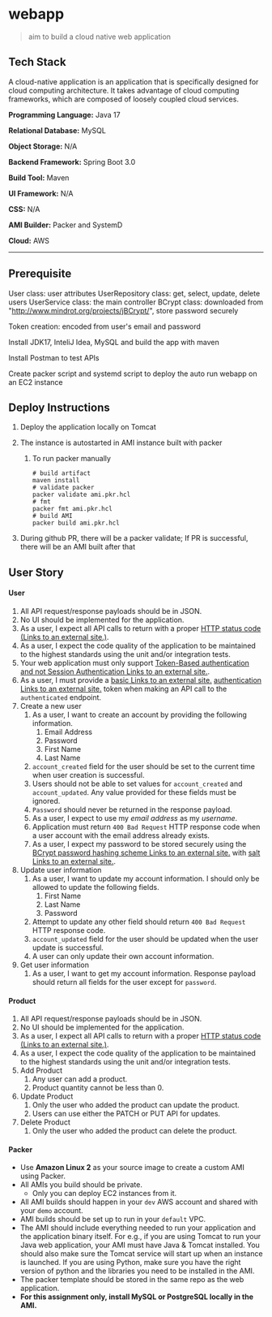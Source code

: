 # webapp
> aim to build a cloud native web application

## Tech Stack
A cloud-native application is an application that is specifically designed for cloud computing architecture. It takes advantage of cloud computing frameworks, which are composed of loosely coupled cloud services.

**Programming Language:** Java 17

**Relational Database:** MySQL

**Object Storage:** N/A

**Backend Framework:** Spring Boot 3.0

**Build Tool:** Maven

**UI Framework:** N/A

**CSS:** N/A

**AMI Builder:** Packer and SystemD

**Cloud:** AWS

---



## Prerequisite

User class: user attributes UserRepository class: get, select, update, delete users UserService class: the main controller BCrypt class: downloaded from "http://www.mindrot.org/projects/jBCrypt/", store password securely

Token creation: encoded from user's email and password



Install JDK17, InteliJ Idea, MySQL and build the app with maven

Install Postman to test APIs



Create packer script and systemd script to deploy the auto run webapp on an EC2 instance



## Deploy Instructions

1. Deploy the application locally on Tomcat

2. The instance is autostarted in AMI instance built with packer

   1. To run packer manually

      ```
      # build artifact
      maven install
      # validate packer
      packer validate ami.pkr.hcl
      # fmt
      packer fmt ami.pkr.hcl
      # build AMI
      packer build ami.pkr.hcl
      ```

3. During github PR, there will be a packer validate; If PR is successful, there will be an AMI built after that





## User Story

#### User

1. All API request/response payloads should be in JSON.
2. No UI should be implemented for the application.
3. As a user, I expect all API calls to return with a proper [HTTP status code (Links to an external site.)](https://en.wikipedia.org/wiki/List_of_HTTP_status_codes).
4. As a user, I expect the code quality of the application to be maintained to the highest standards using the unit and/or integration tests.
5. Your web application must only support [Token-Based authentication and not Session Authentication Links to an external site.](https://security.stackexchange.com/questions/81756/session-authentication-vs-token-authentication).
6. As a user, I must provide a [basic Links to an external site.](https://en.wikipedia.org/wiki/Basic_access_authentication#Client_side) [authentication Links to an external site.](https://developer.mozilla.org/en-US/docs/Web/HTTP/Authentication) token when making an API call to the `authenticated` endpoint.
7. Create a new user
   1. As a user, I want to create an account by providing the following information.
      1. Email Address
      2. Password
      3. First Name
      4. Last Name
   2. `account_created` field for the user should be set to the current time when user creation is successful.
   3. Users should not be able to set values for `account_created` and `account_updated`. Any value provided for these fields must be ignored.
   4. `Password` should never be returned in the response payload.
   5. As a user, I expect to use my *email address* as my *username*.
   6. Application must return `400 Bad Request` HTTP response code when a user account with the email address already exists.
   7. As a user, I expect my password to be stored securely using the [BCrypt password hashing scheme Links to an external site.](https://docs.spring.io/spring-security/site/docs/current/apidocs/org/springframework/security/crypto/bcrypt/BCrypt.html) with [salt Links to an external site.](https://en.wikipedia.org/wiki/Salt_(cryptography)).
8. Update user information
   1. As a user, I want to update my account information. I should only be allowed to update the following fields.
      1. First Name
      2. Last Name
      3. Password
   2. Attempt to update any other field should return `400 Bad Request` HTTP response code.
   3. `account_updated` field for the user should be updated when the user update is successful.
   4. A user can only update their own account information.
9. Get user information
   1. As a user, I want to get my account information. Response payload should return all fields for the user except for `password`.

#### Product

1. All API request/response payloads should be in JSON.
2. No UI should be implemented for the application.
3. As a user, I expect all API calls to return with a proper [HTTP status code (Links to an external site.)](https://en.wikipedia.org/wiki/List_of_HTTP_status_codes).
4. As a user, I expect the code quality of the application to be maintained to the highest standards using the unit and/or integration tests.
5. Add Product
   1. Any user can add a product.
   2. Product quantity cannot be less than 0.
6. Update Product
   1. Only the user who added the product can update the product.
   2. Users can use either the PATCH or PUT API for updates.
7. Delete Product
   1. Only the user who added the product can delete the product.



#### Packer

- Use **Amazon Linux 2** as your source image to create a custom AMI using Packer.
- All AMIs you build should be private.
  - Only you can deploy EC2 instances from it.
- All AMI builds should happen in your `dev` AWS account and shared with your `demo` account.
- AMI builds should be set up to run in your `default` VPC.
- The AMI should include everything needed to run your application and the application binary itself. For e.g., if you are using Tomcat to run your Java web application, your AMI must have Java & Tomcat installed. You should also make sure the Tomcat service will start up when an instance is launched. If you are using Python, make sure you have the right version of python and the libraries you need to be installed in the AMI.
- The packer template should be stored in the same repo as the web application.
- **For this assignment only, install MySQL or PostgreSQL locally in the AMI.**
